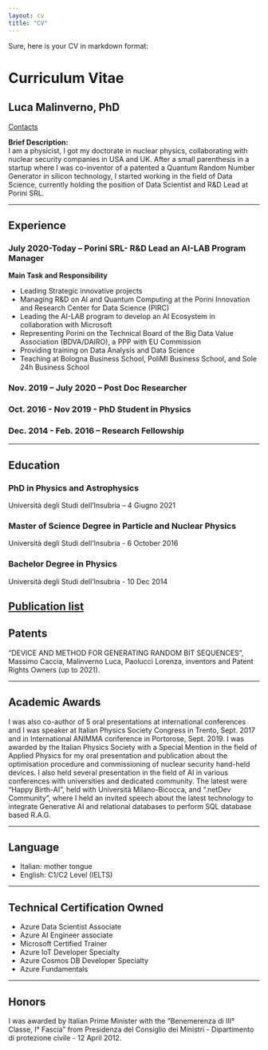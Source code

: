 ```yaml
---
layout: cv
title: "CV"
---
```


Sure, here is your CV in markdown format:

# Curriculum Vitae
## Luca Malinverno, PhD

[Contacts](www.malgocoder54.github.io/contact) 

**Brief Description:**  
I am a physicist, I got my doctorate in nuclear physics, collaborating with nuclear security companies in USA and UK. After a small parenthesis in a startup where I was co-inventor of a patented a Quantum Random Number Generator in silicon technology, I started working in the field of Data Science, currently holding the position of Data Scientist and R&D Lead at Porini SRL.

---

## Experience

### July 2020-Today – Porini SRL- R&D Lead an AI-LAB Program Manager

**Main Task and Responsibility**
- Leading Strategic innovative projects
- Managing R&D on AI and Quantum Computing at the Porini Innovation and Research Center for Data Science (PIRC)
- Leading the AI-LAB program to develop an AI Ecosystem in collaboration with Microsoft
- Representing Porini on the Technical Board of the Big Data Value Association (BDVA/DAIRO), a PPP with EU Commission
- Providing training on Data Analysis and Data Science
- Teaching at Bologna Business School, PoliMI Business School, and Sole 24h Business School

### Nov. 2019 – July 2020 – Post Doc Researcher

### Oct. 2016 - Nov 2019 - PhD Student in Physics

### Dec. 2014 - Feb. 2016 – Research Fellowship

---

## Education

### PhD in Physics and Astrophysics
Università degli Studi dell’Insubria – 4 Giugno 2021

### Master of Science Degree in Particle and Nuclear Physics
Università degli Studi dell’Insubria - 6 October 2016

### Bachelor Degree in Physics
Università degli Studi dell’Insubria - 10 Dec 2014

[Publication list](https://malgocoder54.github.io/publications)
---

## Patents
“DEVICE AND METHOD FOR GENERATING RANDOM BIT SEQUENCES”, Massimo Caccia, Malinverno Luca, Paolucci Lorenza, inventors and Patent Rights Owners (up to 2021).

---

## Academic Awards
I was also co-author of 5 oral presentations at international conferences and I was speaker at Italian Physics Society Congress in Trento, Sept. 2017 and in International ANIMMA conference in Portorose, Sept. 2019.
I was awarded by the Italian Physics Society with a Special Mention in the field of Applied Physics for my oral presentation and publication about the optimisation procedure and commissioning of nuclear security hand-held devices. I also held several presentation in the field of AI in various conferences with universities and dedicated community. The latest were “Happy Birth-AI”, held with Università Milano-Bicocca, and “.netDev Community”, where I held an invited speech about the latest technology to integrate Generative AI and relational databases to perform SQL database based R.A.G.

---

## Language
- Italian: mother tongue
- English: C1/C2 Level (IELTS)

---


## Technical Certification Owned
- Azure Data Scientist Associate
- Azure AI Engineer associate
- Microsoft Certified Trainer
- Azure IoT Developer Specialty
- Azure Cosmos DB Developer Specialty
- Azure Fundamentals

---

## Honors

I was awarded by Italian Prime Minister with the “Benemerenza di III° Classe, I° Fascia” from Presidenza del Consiglio dei Ministri - Dipartimento di protezione civile - 12 April 2012.
